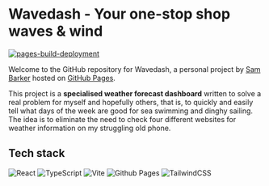 # Wavedash - Your one-stop shop waves & wind

[![pages-build-deployment](https://github.com/sjb296/wavedash/actions/workflows/pages/pages-build-deployment/badge.svg)](https://github.com/sjb296/wavedash/actions/workflows/pages/pages-build-deployment)

Welcome to the GitHub repository for Wavedash, a personal project by [Sam Barker](https://sambarker.xyz) hosted on [GitHub Pages](https://wavedash.sambarker.xyz).

This project is a **specialised weather forecast dashboard** written to solve a real problem for myself and hopefully others, that is, to quickly and easily tell what days of the week are good for sea swimming and dinghy sailing. The idea is to eliminate the need to check four different websites for weather information on my struggling old phone.

## Tech stack

![React](https://img.shields.io/badge/React-20232A?logo=react&logoColor=61DAFB)
![TypeScript](https://img.shields.io/badge/TypeScript-blue?logo=typescript&logoColor=white)
![Vite](https://img.shields.io/badge/Vite-646CFF?logo=vite&logoColor=white)
![Github Pages](https://img.shields.io/badge/github%20pages-121013?logo=github&logoColor=white)
![TailwindCSS](https://img.shields.io/badge/tailwindcss-%2338B2AC.svg?logo=tailwind-css&logoColor=white)